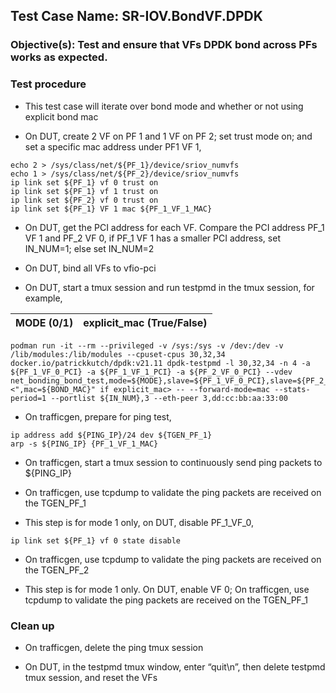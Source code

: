 ## Test Case Name: SR-IOV.BondVF.DPDK

### Objective(s): Test and ensure that VFs DPDK bond across PFs works as expected.

### Test procedure

* This test case will iterate over bond mode and whether or not using explicit bond mac

* On DUT, create 2 VF on PF 1 and 1 VF on PF 2; set trust mode on; and set a specific mac address under PF1 VF 1,
```
echo 2 > /sys/class/net/${PF_1}/device/sriov_numvfs
echo 1 > /sys/class/net/${PF_2}/device/sriov_numvfs
ip link set ${PF_1} vf 0 trust on
ip link set ${PF_1} vf 1 trust on
ip link set ${PF_2} vf 0 trust on
ip link set ${PF_1} VF 1 mac ${PF_1_VF_1_MAC}
```

* On DUT, get the PCI address for each VF. Compare the PCI address PF_1 VF 1 and PF_2 VF 0, if PF_1 VF 1 has a smaller PCI address, set IN_NUM=1; else set IN_NUM=2

* On DUT, bind all VFs to vfio-pci

* On DUT, start a tmux session and run testpmd in the tmux session, for example,

| MODE (0/1) | explicit_mac (True/False) |
| ---------- | ----- |

```
podman run -it --rm --privileged -v /sys:/sys -v /dev:/dev -v /lib/modules:/lib/modules --cpuset-cpus 30,32,34 docker.io/patrickkutch/dpdk:v21.11 dpdk-testpmd -l 30,32,34 -n 4 -a ${PF_1_VF_0_PCI} -a ${PF_1_VF_1_PCI} -a ${PF_2_VF_0_PCI} --vdev net_bonding_bond_test,mode=${MODE},slave=${PF_1_VF_0_PCI},slave=${PF_2_VF_0_PCI},primary=${PF_1_VF_0_PCI}<",mac=${BOND_MAC}" if explicit_mac> -- --forward-mode=mac --stats-period=1 --portlist ${IN_NUM},3 --eth-peer 3,dd:cc:bb:aa:33:00
```

* On trafficgen, prepare for ping test,
```
ip address add ${PING_IP}/24 dev ${TGEN_PF_1}
arp -s ${PING_IP} {PF_1_VF_1_MAC}
```

* On trafficgen, start a tmux session to continuously send ping packets to ${PING_IP}

* On trafficgen, use tcpdump to validate the ping packets are received on the TGEN_PF_1

* This step is for mode 1 only, on DUT, disable PF_1_VF_0,
```
ip link set ${PF_1} vf 0 state disable
```

* On trafficgen, use tcpdump to validate the ping packets are received on the TGEN_PF_2

* This step is for mode 1 only. On DUT, enable VF 0; On trafficgen, use tcpdump to validate the ping packets are received on the TGEN_PF_1


### Clean up

* On trafficgen, delete the ping tmux session

* On DUT, in the testpmd tmux window, enter “quit\n”, then delete testpmd tmux session, and reset the VFs

